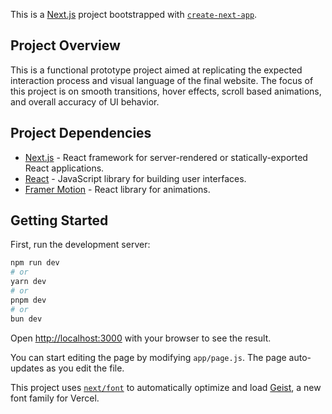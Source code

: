 This is a [Next.js](https://nextjs.org) project bootstrapped with [`create-next-app`](https://nextjs.org/docs/app/api-reference/cli/create-next-app).

## Project Overview

This is a functional prototype project aimed at replicating the expected interaction process and visual language of the final website. The focus of this project is on smooth transitions, hover effects, scroll based animations, and overall accuracy of UI behavior.

## Project Dependencies

- [Next.js](https://nextjs.org) - React framework for server-rendered or statically-exported React applications.
- [React](https://reactjs.org) - JavaScript library for building user interfaces.
- [Framer Motion](https://www.framer.com/motion/) - React library for animations.

## Getting Started

First, run the development server:

```bash
npm run dev
# or
yarn dev
# or
pnpm dev
# or
bun dev
```

Open [http://localhost:3000](http://localhost:3000) with your browser to see the result.

You can start editing the page by modifying `app/page.js`. The page auto-updates as you edit the file.

This project uses [`next/font`](https://nextjs.org/docs/app/building-your-application/optimizing/fonts) to automatically optimize and load [Geist](https://vercel.com/font), a new font family for Vercel.
